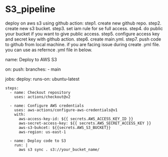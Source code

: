 # S3_pipeline
deploy on aws s3 using github action:
step1. create new github repo.
step2. create new s3 bucket.
step3. set iam rule for se full access.
step4. do public your bucket if you want to give public access.
step5. configure access key and secret key with github action.
step6. create main.yml.
step7. push code to github from local machine.
if you are facing issue during create .yml file.
you can use as refernce .yml file in below.

name: Deploy to AWS S3

on:
  push:
    branches:
      - main

jobs:
  deploy:
    runs-on: ubuntu-latest

    steps:
      - name: Checkout repository
        uses: actions/checkout@v2

      - name: Configure AWS credentials
        uses: aws-actions/configure-aws-credentials@v1
        with:
          aws-access-key-id: ${{ secrets.AWS_ACCESS_KEY_ID }}
          aws-secret-access-key: ${{ secrets.AWS_SECRET_ACCESS_KEY }}
          aws-s3-bukcet: ${{secrets.AWS_S3_BUCKET}}
          aws-region: us-east-1

      - name: Deploy code to S3
        run: |
          aws s3 sync . s3://your_bucket_name/
